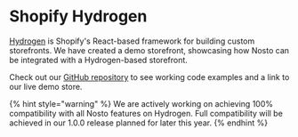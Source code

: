 # Shopify Hydrogen

[Hydrogen](https://hydrogen.shopify.dev) is Shopify's React-based framework for building custom storefronts. We have created a demo storefront, showcasing how Nosto can be integrated with a Hydrogen-based storefront.

Check out our [GitHub repository](https://github.com/Nosto/nosto-shopify-hydrogen) to see working code examples and a link to our live demo store.

{% hint style="warning" %}
We are actively working on achieving 100% compatibility with all Nosto features on Hydrogen. Full compatibility will be achieved in our 1.0.0 release planned for later this year.
{% endhint %}
